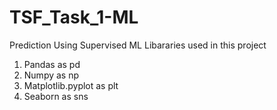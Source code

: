 # TSF_Task_1-ML
Prediction Using Supervised ML
Libararies used in this project
1. Pandas as pd
2. Numpy as np
3. Matplotlib.pyplot as plt
4. Seaborn as sns
